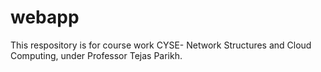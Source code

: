 # webapp
This respository is for course work CYSE- Network Structures and Cloud Computing, under Professor Tejas Parikh.
